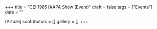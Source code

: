 +++
title = "CEI 1985 IAAPA Show (Event)"
draft = false
tags = ["Events"]
date = ""

[Article]
contributors = []
gallery = []
+++